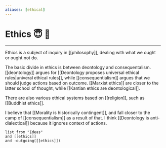 ```yaml
---
aliases: [ethical]
---
```

# Ethics 😇 👿
---
Ethics is a subject of inquiry in [[philosophy]], dealing with what we ought or ought not do. 

The basic divide in ethics is between deontology and consequentalism. [[deontology]] argues for [[Deontology proposes universal ethical rules|univeral ethical rules]], while [[consequentialism]] argues that we should judge actions based on outcome. [[Marxist ethics]] are closer to the latter school of thought, while [[Kantian ethics are deontological]]. 

There are also various ethical systems based on [[religion]], such as [[Buddhist ethics]]. 

I believe that [[Morality is historically contingent]], and fall closer to the camp of [[consequentialism]] as a result of that. I think [[Deontology is anti-dialectical]] because it ignores context of actions. 

```dataview
list from "Ideas"
and [[ethics]]
and -outgoing([[ethics]])
```

 
